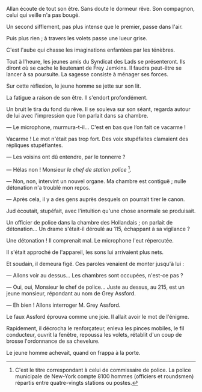 Allan écoute de tout son être. Sans doute le dormeur rêve. Son compagnon,
celui qui veille n'a pas bougé.

Un second sifflement, pas plus intense que le premier, passe dans l'air.

Puis plus rien ; à travers les volets passe une lueur grise.

C'est l'aube qui chasse les imaginations enfantées par les ténèbres.

Tout à l'heure, les jeunes amis du Syndicat des Lads se présenteront. Ils
diront où se cache le lieutenant de Frey Jemkins. Il faudra peut-être se
lancer à sa poursuite. La sagesse consiste à ménager ses forces.

Sur cette réflexion, le jeune homme se jette sur son lit.

La fatigue a raison de son être. Il s'endort profondément.

Un bruit le tira du fond du rêve. Il se souleva sur son séant, regarda autour
de lui avec l'impression que l‘on parlait dans sa chambre.

— Le microphone, murmura-t-il... C'est en bas que l‘on fait ce vacarme !

Vacarme ! Le mot n'était pas trop fort. Des voix stupéfaites clamaient des
répliques stupéfiantes.

— Les voisins ont dû entendre, par le tonnerre ?

— Hélas non ! Monsieur _le chef de station police_ [^357-1].

— Non, non, intervint un nouvel organe. Ma chambre est contiguë ; nulle
détonation n'a troublé mon repos.

— Après cela, il y a des gens auprès desquels on pourrait tirer le canon.

Jud écoutait, stupéfait, avec l'intuition qu'une chose anormale se produisait.

Un officier de police dans la chambre des Hollandais ; on parlait de détonation...
Un drame s'était-il déroulé au 115, échappant à sa vigilance ?

Une détonation ! Il comprenait mal. Le microphone l'eut répercutée.

Il s'était approché de l'appareil, les sons lui arrivaient plus nets.

Et soudain, il demeura figé. Ces paroles venaient de monter jusqu'à lui :

— Allons voir au dessus... Les chambres sont occupées, n'est-ce pas ?

— Oui, oui, Monsieur le chef de police... Juste au dessus, au 215, est un
jeune monsieur, répondant au nom de Grey Assford.

— Eh bien ! Allons interroger M. Grey Assford.

Le faux Assford éprouva comme une joie. Il allait avoir le mot de l'énigme.

Rapidement, il décrocha le renforçateur, enleva les pinces mobiles, le fil
conducteur, ouvrit la fenêtre, repoussa les volets, rétablit d'un coup de
brosse l'ordonnance de sa chevelure.

Le jeune homme achevait, quand on frappa à la porte.

[^357-1]: C'est le titre correspondant à celui de commissaire de police.
          La police municipale de New-York compte 8100 hommes (officiers
          et roundsmen) répartis entre quatre-vingts stations ou postes.

